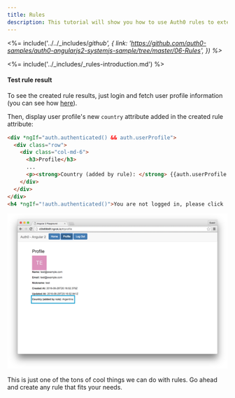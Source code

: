 ```yaml
---
title: Rules
description: This tutorial will show you how to use Auth0 rules to extend what Auth0 has to offer.
---
```


<%= include('../../_includes/_github', {
  link: 'https://github.com/auth0-samples/auth0-angularjs2-systemjs-sample/tree/master/06-Rules',
}) %>_

<%= include('../_includes/_rules-introduction.md') %>


#### Test rule result

To see the created rule results, just login and fetch user profile information (you can see how [here](/quickstart/spa/angular2/03-user-profile)).

Then, display user profile's new `country` attribute added in the created rule attribute:

```html
<div *ngIf="auth.authenticated() && auth.userProfile">
  <div class="row">
    <div class="col-md-6">
      <h3>Profile</h3>
      ...
      <p><strong>Country (added by rule): </strong> {{auth.userProfile.country}}</p>
    </div>
  </div>
</div>
<h4 *ngIf="!auth.authenticated()">You are not logged in, please click 'Log in' button to login</h4>
```

![Country rule sample](/media/articles/angularjs2/rule-country-show.png)


This is just one of the tons of cool things we can do with rules. Go ahead and create any rule that fits your needs.
